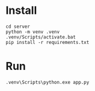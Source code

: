 # Install

```
cd server
python -m venv .venv
.venv/Scripts/activate.bat
pip install -r requirements.txt
```

# Run

```
.venv\Scripts\python.exe app.py
```
